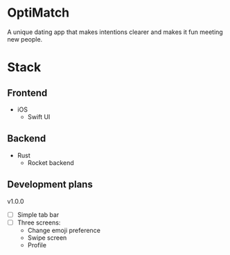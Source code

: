 # OptiMatch

A unique dating app that makes intentions clearer and makes it fun meeting new people. 

# Stack

## Frontend
- iOS 
  - Swift UI 

## Backend
- Rust
  - Rocket backend

## Development plans
v1.0.0
- [ ] Simple tab bar
- [ ] Three screens:
    - Change emoji preference
    - Swipe screen
    - Profile
